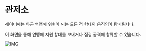 # 관제소

 레이더에는 아군 연맹에 위협이 되는 모든 적 함대의 움직임이 탐지됩니다.

이 화면을 통해 연맹에 지원 함대를 보내거나 집결 공격에 합류할 수 있습니다.

![IMG]()